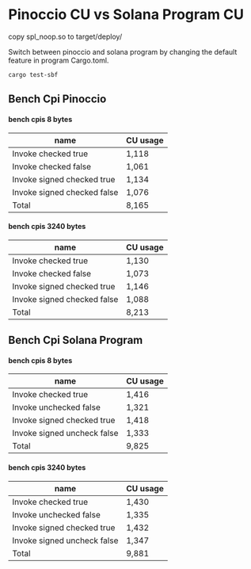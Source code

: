 # Pinoccio CU vs Solana Program CU

copy spl_noop.so to target/deploy/

Switch between pinoccio and solana program by changing the default feature in program Cargo.toml.

`cargo test-sbf`

## Bench Cpi Pinoccio

#### bench cpis 8 bytes

| name                        | CU usage |
|-----------------------------|----------|
| Invoke checked true         | 1,118    |
| Invoke checked false        | 1,061    |
| Invoke signed checked true  | 1,134    |
| Invoke signed checked false | 1,076    |
| Total                       | 8,165    |

#### bench cpis 3240 bytes

| name                        | CU usage |
|-----------------------------|----------|
| Invoke checked true         | 1,130    |
| Invoke checked false        | 1,073    |
| Invoke signed checked true  | 1,146    |
| Invoke signed checked false | 1,088    |
| Total                       | 8,213    |

## Bench Cpi Solana Program

#### bench cpis  8 bytes

| name                        | CU usage |
|-----------------------------|----------|
| Invoke checked        true  | 1,416    |
| Invoke unchecked      false | 1,321    |
| Invoke signed checked true  | 1,418    |
| Invoke signed uncheck false | 1,333    |
| Total                       | 9,825    |

#### bench cpis 3240 bytes

| name                        | CU usage |
|-----------------------------|----------|
| Invoke checked        true  | 1,430    |
| Invoke unchecked      false | 1,335    |
| Invoke signed checked true  | 1,432    |
| Invoke signed uncheck false | 1,347    |
| Total                       | 9,881    |
